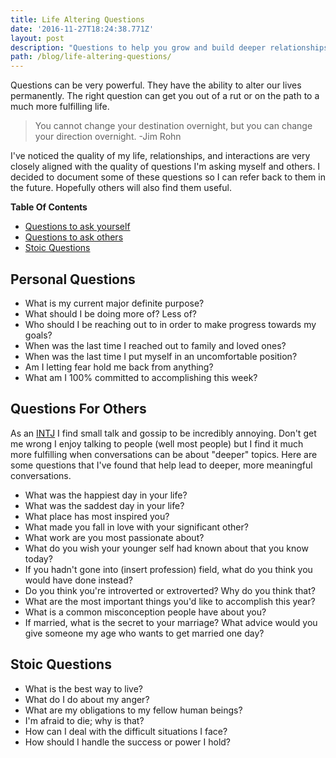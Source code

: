 ```yaml
---
title: Life Altering Questions
date: '2016-11-27T18:24:38.771Z'
layout: post
description: "Questions to help you grow and build deeper relationships"
path: /blog/life-altering-questions/
---
```


Questions can be very powerful.  They have the ability to alter our lives
permanently.  The right question can get you out of a rut or on the path to a
much more fulfilling life.

> You cannot change your destination overnight, but you can change your
> direction overnight. -Jim Rohn

I've noticed the quality of my life, relationships, and interactions are very
closely aligned with the quality of questions I'm asking myself and others.  I
decided to document some of these questions so I can refer back to them in the
future.  Hopefully others will also find them useful.

**Table Of Contents**
* <a href="#personal-questions">Questions to ask yourself</a>
* <a href="#questions-for-others">Questions to ask others</a>
* <a href="#stoic-questions">Stoic Questions</a>

## Personal Questions

* What is my current major definite purpose?
* What should I be doing more of? Less of?
* Who should I be reaching out to in order to make progress towards my goals?
* When was the last time I reached out to family and loved ones?
* When was the last time I put myself in an uncomfortable position?
* Am I letting fear hold me back from anything?
* What am I 100% committed to accomplishing this week?

## Questions For Others
As an [INTJ](https://www.16personalities.com/intj-personality) I find small talk
and gossip to be incredibly annoying.  Don't get me wrong I enjoy talking to
people (well most people) but I find it much more fulfilling when conversations
can be about "deeper" topics.  Here are some questions that I've found that help lead
to deeper, more meaningful conversations.

* What was the happiest day in your life?
* What was the saddest day in your life?
* What place has most inspired you?
* What made you fall in love with your significant other?
* What work are you most passionate about?
* What do you wish your younger self had known about that you know today?
* If you hadn't gone into (insert profession) field, what do you think you would have done instead?
* Do you think you're introverted or extroverted?  Why do you think that?
* What are the most important things you'd like to accomplish this year?
* What is a common misconception people have about you?
* If married, what is the secret to your marriage?  What advice would you give someone my age who wants to get married one day?

## Stoic Questions

* What is the best way to live?
* What do I do about my anger?
* What are my obligations to my fellow human beings?
* I'm afraid to die; why is that?
* How can I deal with the difficult situations I face?
* How should I handle the success or power I hold?
